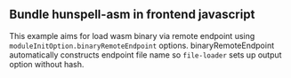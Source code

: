## Bundle hunspell-asm in frontend javascript

This example aims for load wasm binary via remote endpoint using `moduleInitOption.binaryRemoteEndpoint` options.
binaryRemoteEndpoint automatically constructs endpoint file name so `file-loader` sets up output option without hash.